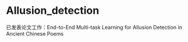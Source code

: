 # Allusion_detection
已发表论文工作：End-to-End Multi-task Learning for Allusion Detection in Ancient Chinese Poems
